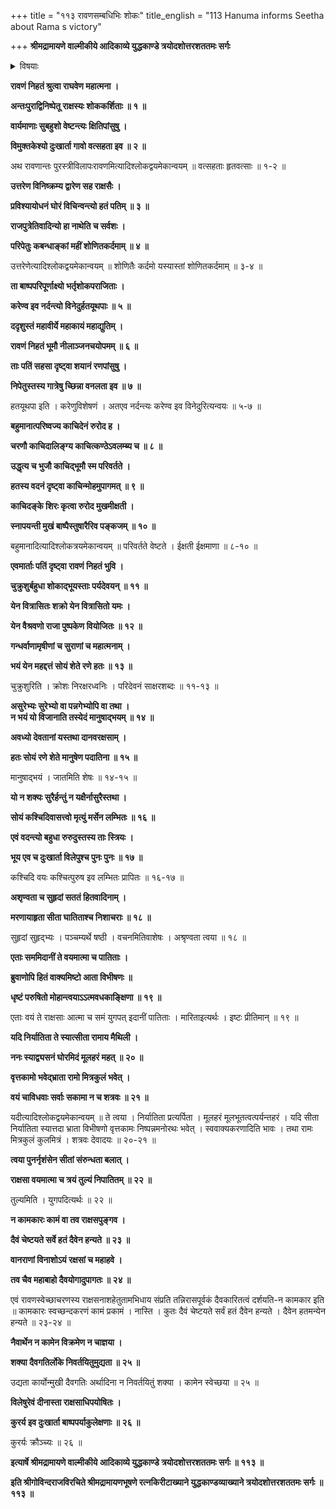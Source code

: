 +++
title = "११३ रावणसम्बधिभिः शोकः"
title_english = "113 Hanuma informs Seetha about Rama s victory"

+++
**श्रीमद्रामायणे वाल्मीकीये आदिकाव्ये युद्धकाण्डे त्रयोदशोत्तरशततमः सर्गः**


<details><summary>विषयाः</summary>

रावणान्तः पुराङ्गनाभीरणाङ्गणमेत्य तदङ्गपरिष्वङ्गेणबहुधाविलापः ॥ १ ॥

</details>




**रावणं निहतं श्रुत्वा राघवेण महात्मना ।**

**अन्तःपुराद्विनिष्पेतू राक्षस्यः शोककर्शिताः ॥ १ ॥**

**वार्यमाणाः सुबहुशो वेष्टन्त्यः क्षितिपांसुषु ।**

**विमुक्तकेश्यो दुःखार्ता गावो वत्सहता इव ॥ २ ॥**

अथ रावणान्तः पुरस्त्रीविलापःरावणमित्यादिश्लोकद्वयमेकान्वयम् ॥ वत्सहताः हृतवत्साः ॥ १-२ ॥



**उत्तरेण विनिष्क्रम्य द्वारेण सह राक्षसैः ।**

**प्रविश्यायोधनं घोरं विचिन्वन्त्यो हतं पतिम् ॥ ३ ॥**

**राजपुत्रेतिवादिन्यो हा नाथेति च सर्वशः ।**

**परिपेतुः कबन्धाङ्कां महीं शोणितकर्दमाम् ॥ ४ ॥**

उत्तरेणेत्यादिश्लोकद्वयमेकान्वयम् ॥ शोणितैः कर्दमो यस्यास्तां शोणितकर्दमाम् ॥ ३-४ ॥



**ता बाष्पपरिपूर्णाक्ष्यो भर्तृशोकपराजिताः ।**

**करेण्व इव नर्दन्त्यो विनेदुर्हतयूथपाः ॥ ५ ॥**

**ददृशुस्तं महावीर्ये महाकायं महाद्युतिम् ।**

**रावणं निहतं भूमौ नीलाञ्जनचयोपमम् ॥ ६ ॥**

**ताः पतिं सहसा दृष्ट्वा शयानं रणपांसुषु ।**

**निपेतुस्तस्य गात्रेषु च्छिन्ना वनलता इव ॥ ७ ॥**

हतयूथपा इति । करेणुविशेषणं । अतएव नर्दन्त्यः करेण्व इव विनेदुरित्यन्वयः ॥ ५-७ ॥



**बहुमानात्परिष्वज्य काचिदेनं रुरोद ह ।**

**चरणौ काचिदालिङ्ग्य काचित्कण्ठेऽवलम्ब्य च ॥ ८ ॥**

**उद्धृत्य च भुजौ काचिद्भूमौ स्म परिवर्तते ।**

**हतस्य वदनं दृष्ट्वा काचिन्मोहमुपागमत् ॥ ९ ॥**

**काचिदङ्के शिरः कृत्वा रुरोद मुखमीक्षती ।**

**स्नापयन्ती मुखं बाष्पैस्तुषारैरिव पङ्कजम् ॥ १० ॥**

बहुमानादित्यादिश्लोकत्रयमेकान्वयम् ॥ परिवर्तते वेष्टते । ईक्षती ईक्षमाणा ॥ ८-१० ॥



**एवमार्ताः पतिं दृष्ट्वा रावणं निहतं भुवि ।**

**चुक्रुशुर्बहुधा शोकाद्भूयस्ताः पर्यदेवयन् ॥ ११ ॥**

**येन वित्रासितः शक्रो येन वित्रासितो यमः ।**

**येन वैश्रवणो राजा पुष्पकेण वियोजितः ॥ १२ ॥**

**गन्धर्वाणामृषीणां च सुराणां च महात्मनाम् ।**

**भयं येन महद्दत्तं सोयं शेते रणे हतः ॥ १३ ॥**

चुक्रुशुरिति । क्रोशः निरक्षरध्वनिः । परिदेवनं साक्षरशब्दः ॥ ११-१३ ॥



**असुरेभ्यः सुरेभ्यो वा पन्नगेभ्योपि वा तथा ।  
न भयं यो विजानाति तस्येदं मानुषाद्भयम् ॥ १४ ॥**

**अवध्यो देवतानां यस्तथा दानवरक्षसाम् ।**

**हतः सोयं रणे शेते मानुषेण पदातिना ॥ १५ ॥**

मानुषाद्भयं । जातमिति शेषः ॥ १४-१५ ॥



**यो न शक्यः सुरैर्हन्तुं न यक्षैर्नासुरैस्तथा ।**

**सोयं कश्चिदिवासत्त्वो मृत्युं मर्सेन लम्भितः ॥ १६ ॥**

**एवं वदन्त्यो बहुधा रुरुदुस्तस्य ताः स्त्रियः ।**

**भूय एव च दुःखार्ता विलेपुश्च पुनः पुनः ॥ १७ ॥**

कश्चिदि वयः कश्चित्पुरुष इव लम्भितः प्रापितः ॥ १६-१७ ॥



**अशृण्वता च सुहृदां सततं हितवादिनाम् ।**

**मरणायाहृता सीता घातिताश्च निशाचराः ॥ १८ ॥**

सुहृदां सुहृद्भ्यः । पञ्चम्यर्थे षष्ठी । वचनमितिवाशेषः । अश्रृण्वता त्वया ॥ १८ ॥



**एताः सममिदानीं ते वयमात्मा च पातिताः ।**

**ब्रुवाणोपि हितं वाक्यमिष्टो आता विभीषणः ॥**

**धृष्टं परुषितो मोहान्त्वयाऽऽत्मवधकाङ्क्षिणा ॥ १९ ॥**

एताः वयं ते राक्षसाः आत्मा च समं युगपत् इदानीं पातिताः । मारिताइत्यर्थः । इष्टः प्रीतिमान् ॥ १९ ॥



**यदि निर्यातिता ते स्यात्सीता रामाय मैथिली ।**

**ननः स्याद्व्यसनं घोरमिदं मूलहरं महत् ॥ २० ॥**

**वृत्तकामो भवेद्भ्राता रामो मित्रकुलं भवेत् ।**

**वयं चाविधवाः सर्वाः सकामा न च शत्रवः ॥ २१ ॥**

यदीत्यादिश्लोकद्वयमेकान्वयम् ॥ ते त्वया । निर्यातिता प्रत्यर्पिता । मूलहरं मूलभूतत्वत्पर्यन्तहरं । यदि सीता निर्यातिता स्यात्तदा भ्राता विभीषणो वृत्तकामः निष्पन्नमनोरथः भवेत् । स्ववाक्यकरणादिति भावः । तथा रामः मित्रकुलं कुलमित्रं । शत्रवः देवादयः ॥ २०-२१ ॥



**त्वया पुनर्नृशंसेन सीतां संरुन्धता बलात् ।**

**राक्षसा वयमात्मा च त्रयं तुल्यं निपातितम् ॥ २२ ॥**

तुल्यमिति । युगपदित्यर्थः ॥ २२ ॥



**न कामकारः कामं वा तव राक्षसपुङ्गव ।**

**दैवं चेष्टयते सर्वे हतं दैवेन हन्यते ॥ २३ ॥**

**वानराणां विनाशोऽयं रक्षसां च महाहवे ।**

**तव चैव महाबाहो दैवयोगादुपागतः ॥ २४ ॥**

एवं रावणस्वेच्छाचरणस्य राक्षसनाशहेतुतामभिधाय संप्रति तन्निरासपूर्वकं दैवकारितत्वं दर्शयति-न कामकार इति ॥ कामकारः स्वच्छन्दकरणं कामं प्रकामं । नास्ति । कुतः दैवं चेष्टयते सर्वं हतं दैवेन हन्यते । दैवेन हतमन्येन हन्यते ॥ २३-२४ ॥



**नैवार्थेन न कामेन विक्रमेण न चाज्ञया ।**

**शक्या दैवगतिर्लोके निवर्तयितुमुद्यता ॥ २५ ॥**

उद्यता कार्योन्मुखी दैवगतिः अर्थादिना न निवर्तयितुं शक्या । कामेन स्वेच्छया ॥ २५ ॥



**विलेषुरेवं दीनास्ता राक्षसाधिपयोषितः ।**

**कुरर्य इव दुःखार्ता बाष्पपर्याकुलेक्षणाः ॥ २६ ॥**

कुरर्यः क्रौञ्च्यः ॥ २६ ॥



**इत्यार्षे श्रीमद्रामायणे वाल्मीकीये आदिकाव्ये युद्धकाण्डे त्रयोदशोत्तरशततमः सर्गः ॥ ११३ ॥**

**इति श्रीगोविन्दराजविरचिते श्रीमद्रामायणभूषणे रत्नकिरीटाख्याने युद्धकाण्डव्याख्याने त्रयोदशोत्तरशततमः सर्गः ॥ ११३ ॥**

